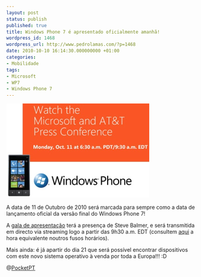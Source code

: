 ```yaml
---
layout: post
status: publish
published: true
title: Windows Phone 7 é apresentado oficialmente amanhã!
wordpress_id: 1468
wordpress_url: http://www.pedrolamas.com/?p=1468
date: 2010-10-10 16:14:30.000000000 +01:00
categories:
- Mobilidade
tags:
- Microsoft
- WP7
- Windows Phone 7
---
```

[![](wp-content/uploads/2010/10/Windows-Phone-7-Launch.jpg "Windows Phone 7 Launch")](http://www.microsoft.com/presspass/presskits/windowsphone/)

A data de 11 de Outubro de 2010 será marcada para sempre como a data de lançamento oficial da versão final do Windows Phone 7!

A [gala de apresentação](http://www.microsoft.com/presspass/presskits/windowsphone/) terá a presença de Steve Balmer, e será transmitida em directo via streaming logo a partir das 9h30 a.m. EDT (consultem [aqui](http://www.timeanddate.com/worldclock/fixedtime.html?day=11&month=10&year=2010&hour=9&min=30&sec=0&p1=179) a hora equivalente noutros fusos horários).

Mais ainda: é já apartir do dia 21 que será possível encontrar dispositivos com este novo sistema operativo à venda por toda a Europa!!! :D

@[PocketPT](http://www.pocketpt.net/forum/index.php?showtopic=32626)
